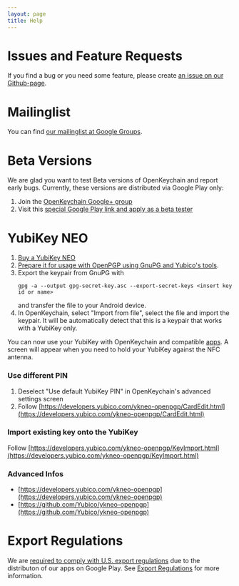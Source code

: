 ```yaml
---
layout: page
title: Help
---
```


# Issues and Feature Requests

If you find a bug or you need some feature, please create [an issue on our Github-page](https://github.com/open-keychain/open-keychain/issues).

# Mailinglist

You can find [our mailinglist at Google Groups](http://groups.google.com/d/forum/openpgp-keychain-dev).

# Beta Versions

We are glad you want to test Beta versions of OpenKeychain and report early bugs.
Currently, these versions are distributed via Google Play only:

 1. Join the [OpenKeychain Google+ group](https://plus.google.com/u/0/communities/100667924987940385351)
 2. Visit this [special Google Play link and apply as a beta tester](https://play.google.com/apps/testing/org.sufficientlysecure.keychain)
 
# YubiKey NEO

  1. [Buy a YubiKey NEO](http://www.yubico.com/support/resellers/)
  2. [Prepare it for usage with OpenPGP using GnuPG and Yubico's tools](http://www.yubico.com/2012/12/yubikey-neo-openpgp/).
  3. Export the keypair from GnuPG with
     ```
     gpg -a --output gpg-secret-key.asc --export-secret-keys <insert key id or name>
     ```
     and transfer the file to your Android device.
  4. In OpenKeychain, select "Import from file", select the file and import the keypair. It will be automatically detect that this is a keypair that works with a YubiKey only.

You can now use your YubiKey with OpenKeychain and compatible [apps](http://www.openkeychain.org/apps/). A screen will appear when you need to hold your YubiKey against the NFC antenna.

### Use different PIN
  1. Deselect "Use default YubiKey PIN" in OpenKeychain's advanced settings screen
  2. Follow [https://developers.yubico.com/ykneo-openpgp/CardEdit.html](https://developers.yubico.com/ykneo-openpgp/CardEdit.html)

### Import existing key onto the YubiKey
Follow [https://developers.yubico.com/ykneo-openpgp/KeyImport.html](https://developers.yubico.com/ykneo-openpgp/KeyImport.html)

### Advanced Infos
  * [https://developers.yubico.com/ykneo-openpgp](https://developers.yubico.com/ykneo-openpgp)
  * [https://github.com/Yubico/ykneo-openpgp](https://github.com/Yubico/ykneo-openpgp)

# Export Regulations
We are [required to comply with U.S. export regulations](https://support.google.com/googleplay/android-developer/answer/113770) due to the distributon of our apps on Google Play.
See [Export Regulations](http://www.openkeychain.org/help/export-regulations) for more information.